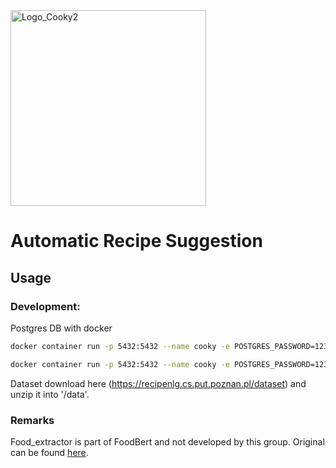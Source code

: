 <img width="313" alt="Logo_Cooky2" src="https://user-images.githubusercontent.com/46084416/168781713-ce8fdb9e-aea9-4dfc-b0f6-c4c8a4dff6b5.png">

#  Automatic Recipe Suggestion


## Usage

### Development: 

Postgres DB with docker

```bash
docker container run -p 5432:5432 --name cooky -e POSTGRES_PASSWORD=1234 postgres:12.2 

docker container run -p 5432:5432 --name cooky -e POSTGRES_PASSWORD=1234 -v C:/Projects/Cooky/data/part_dataset.csv:/tmp/full_dataset.csv postgres:12.2

```

Dataset download here (https://recipenlg.cs.put.poznan.pl/dataset) and unzip it into '/data'.


### Remarks
Food_extractor is part of FoodBert and not developed by this group. Original can be found [here](https://github.com/chambliss/foodbert).
